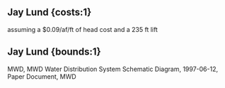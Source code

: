 ## Jay Lund {costs:1} 
assuming a $0.09/af/ft of head cost and a 235 ft lift

## Jay Lund {bounds:1} 
MWD, MWD Water Distribution System Schematic Diagram, 1997-06-12, Paper Document, MWD
